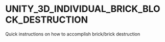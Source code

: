 # UNITY_3D_INDIVIDUAL_BRICK_BLOCK_DESTRUCTION
Quick instructions on how to accomplish brick/brick destruction
